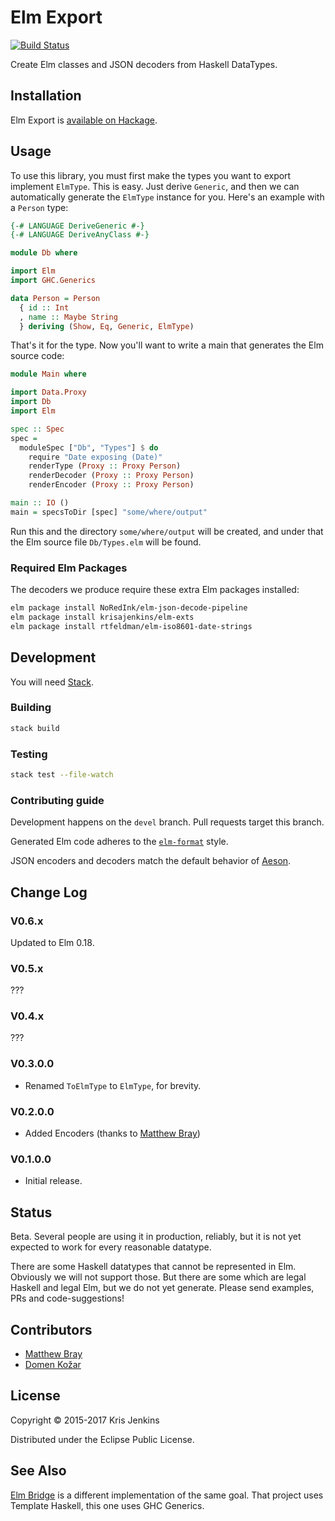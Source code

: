 # Elm Export

[![Build Status](https://travis-ci.org/gege251/elm-export.svg)](https://travis-ci.org/gege251/elm-export)

Create Elm classes and JSON decoders from Haskell DataTypes.

## Installation

Elm Export is [available on Hackage](http://hackage.haskell.org/package/elm-export).

## Usage

To use this library, you must first make the types you want to export
implement `ElmType`. This is easy. Just derive `Generic`, and then
we can automatically generate the `ElmType` instance for you. Here's
an example with a `Person` type:

```haskell
{-# LANGUAGE DeriveGeneric #-}
{-# LANGUAGE DeriveAnyClass #-}

module Db where

import Elm
import GHC.Generics

data Person = Person
  { id :: Int
  , name :: Maybe String
  } deriving (Show, Eq, Generic, ElmType)
```

That's it for the type. Now you'll want to write a main that generates
the Elm source code:

```haskell
module Main where

import Data.Proxy
import Db
import Elm

spec :: Spec
spec =
  moduleSpec ["Db", "Types"] $ do
    require "Date exposing (Date)"
    renderType (Proxy :: Proxy Person)
    renderDecoder (Proxy :: Proxy Person)
    renderEncoder (Proxy :: Proxy Person)

main :: IO ()
main = specsToDir [spec] "some/where/output"
```

Run this and the directory `some/where/output` will be created, and
under that the Elm source file `Db/Types.elm` will be found.

### Required Elm Packages

The decoders we produce require these extra Elm packages installed:

```sh
elm package install NoRedInk/elm-json-decode-pipeline
elm package install krisajenkins/elm-exts
elm package install rtfeldman/elm-iso8601-date-strings
```

## Development

You will need [Stack](https://github.com/commercialhaskell/stack).

### Building

```sh
stack build
```

### Testing

```sh
stack test --file-watch
```

### Contributing guide

Development happens on the `devel` branch. Pull requests target this branch.

Generated Elm code adheres to the [`elm-format`][1] style.

JSON encoders and decoders match the default behavior of [Aeson][2].

[1]: https://github.com/avh4/elm-format
[2]: https://hackage.haskell.org/package/aeson

## Change Log

### V0.6.x
Updated to Elm 0.18.

### V0.5.x
???

### V0.4.x
???

### V0.3.0.0
* Renamed `ToElmType` to `ElmType`, for brevity.

### V0.2.0.0
* Added Encoders (thanks to [Matthew Bray](https://github.com/mattjbray))

### V0.1.0.0
* Initial release.

## Status

Beta. Several people are using it in production, reliably, but it is
not yet expected to work for every reasonable datatype.

There are some Haskell datatypes that cannot be represented in
Elm. Obviously we will not support those. But there are some which are
legal Haskell and legal Elm, but we do not yet generate. Please send
examples, PRs and code-suggestions!

## Contributors

* [Matthew Bray](https://github.com/mattjbray)
* [Domen Kožar](https://github.com/domenkozar)

## License

Copyright © 2015-2017 Kris Jenkins

Distributed under the Eclipse Public License.

## See Also

[Elm Bridge](https://hackage.haskell.org/package/elm-bridge) is a
different implementation of the same goal. That project uses Template
Haskell, this one uses GHC Generics.
